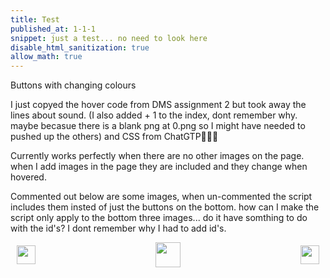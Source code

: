 ```yaml
---
title: Test
published_at: 1-1-1
snippet: just a test... no need to look here
disable_html_sanitization: true
allow_math: true
---
```

<!--

collapes all of this, its just the intro stuff from the master copy of the site.


# This is h1 

![a drippy lemon](logo.svg)

^ images are written like this: `![description](file_path/file_name.png)`

## This is h2

*This is italic.*[^1]

[^1]: This is a footnote, *which can also be italic*.

**This is bold.**

Hyperlinks can be written like this: `[text](https://URL)`

You can find a markdown cheat-sheet [here](https://www.markdownguide.org/cheat-sheet/).

## Maths:

... which can be written inline, like this: $\{ x, y, z \} \in \N$

... or block, like this:

$$ x^2 + y^2 = z^2 $$

Visit [ $\KaTeX$ ](https://katex.org/docs/supported#fractions-and-binomials) for more information about writing maths.

## Embedding video:

<iframe id="coding_train_video" src="https://www.youtube.com/embed/rI_y2GAlQFM?si=RDgjkpunxk1mQzMI" title="YouTube video player" frameborder="0" allow="accelerometer; autoplay; clipboard-write; encrypted-media; gyroscope; picture-in-picture; web-share" referrerpolicy="strict-origin-when-cross-origin" allowfullscreen></iframe>

<script type="module">

    console.log (`hello world! 🚀`)

    const iframe  = document.getElementById (`coding_train_video`)
    iframe.width  = iframe.parentNode.scrollWidth
    iframe.height = iframe.width * 9 / 16

</script>

## Embedding p5 sketches:

<iframe id="falling_falling" src="https://editor.p5js.org/capogreco/full/Fkg05m7aA"></iframe>

<script type="module">

    const iframe  = document.getElementById (`falling_falling`)
    iframe.width  = iframe.parentNode.scrollWidth
    iframe.height = iframe.width * 9 / 16 + 42

</script>

## Canvas API

<canvas id="canvas_example"></canvas>

<script type="module">
    const cnv = document.getElementById (`canvas_example`)
    cnv.width = cnv.parentNode.scrollWidth
    cnv.height = cnv.width * 9 / 16

    const ctx = cnv.getContext (`2d`)
    const pos = {
        x: -100,
        y: cnv.height / 2 - 50
    }
    
    function draw_frame () {
        ctx.fillStyle = `turquoise`
        ctx.fillRect (0, 0, cnv.width, cnv.height)

        ctx.fillStyle = `hotpink`
        ctx.fillRect (pos.x, pos.y, 100, 100)

        pos.x += 2

        if (pos.x > cnv.width) {
            pos.x = -100
        }

        requestAnimationFrame (draw_frame)
    }

    draw_frame ()
</script>


-->

Buttons with changing colours

I just copyed the hover code from DMS assignment 2 but took away the lines about sound. (I also added + 1 to the index, dont remember why. maybe becasue there is a blank png at 0.png so I might have needed to pushed up the others) and CSS from ChatGTP🧎‍♂️‍➡️

Currently works perfectly when there are no other images on the page. when I add images in the page they are included and they change when hovered.

Commented out below are some images, when un-commented the script includes them insted of just the buttons on the bottom. how can I make the script only apply to the bottom three images... do it have somthing to do with the id's? I dont remember why I had to add id's.

<!--
![Emperor Tamarin](/Images/test/emperor-tamarin.JPG)
<img src="/Images/test/golden-tamarin.png">
-->

<style>
.container {
    display: flex;
    justify-content: space-between;
    align-items: center;
    padding: 0 10px; /* Optional: Add some padding if needed */
}

.button {
    display: flex;
    align-items: center;
    /* Add additional styling for buttons if needed */
}

.button img {
    display: block;
}
</style>


<body>
    <div class="container">
        <a href="/01-first-blog-post" class="button left">
            <img id= "back_id" src="/Images/white/1.png" width="30" height="30">
        </a>
        <a href="/" class="button middle">
            <img id= "home_id" src="/Images/white/2.png" width="40" height="40">
        </a>
        <a href="/03-learning-reaper-pt2" class="button right">
            <img id= "next_id" src="/Images/white/3.png" width="30" height="30">
        </a>
    </div>
</body>


<script>

    const icon_elements = Array.from (document.getElementsByTagName (`img`))
    icon_elements.forEach ((element, index) => {

        element.onpointerover = () => {
            element.src = `Images/dark/${ index + 1}.png`
        }
        element.onpointerleave = () => {
            element.src = `Images/white/${ index + 1}.png`
        }
    })


</script>


